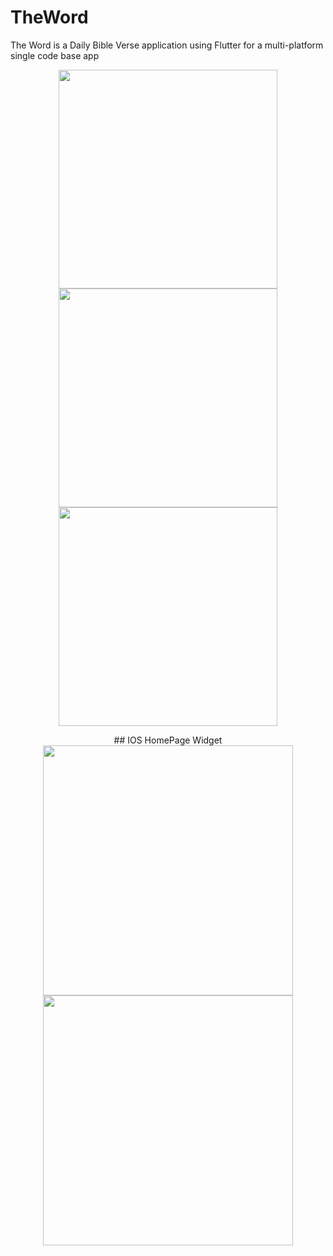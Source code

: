 # TheWord
The Word is a Daily Bible Verse application using Flutter for a multi-platform single code base app
<p align="center">
<img src="https://github.com/user-attachments/assets/21264e50-58c9-4963-9952-6d08d6554fe6" width="350">
<img src="https://github.com/user-attachments/assets/c7c5d6af-f2c8-4629-9346-897c8555d666" width="350">
<img src="https://github.com/user-attachments/assets/99925d2a-a27f-4444-9017-b6b26f3e68da" width="350">
</p>
<p align="center">
## IOS HomePage Widget
<img src="https://github.com/user-attachments/assets/68aeb900-c286-46f1-8ad5-d14a5e4d89b8" width="400">
<img src="https://github.com/user-attachments/assets/118c7c18-b894-4159-ac20-6300ebd3692b" width="400">
</p>
